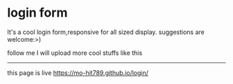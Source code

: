 # login form
It's a cool login form,responsive for all sized display.
suggestions are welcome:>)

follow me I will upload more cool stuffs like this
*****************************************************
this page is live 
https://mo-hit789.github.io/login/
